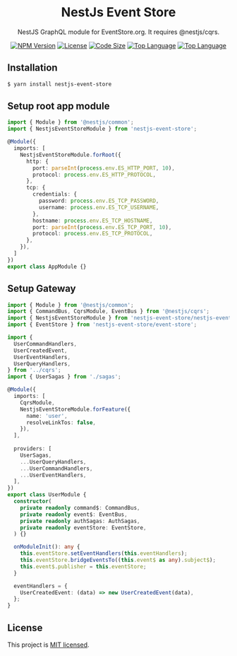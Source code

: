<h1 align="center">
NestJs Event Store
</h1>
  
<p align="center">
  NestJS GraphQL module for EventStore.org. It requires @nestjs/cqrs.
</p>
    <p align="center">
</p>

<p align="center">
<a href="https://www.npmjs.com/package/nestjs-event-store" target="_blank"><img src="https://img.shields.io/npm/v/nestjs-graphql-gateway?style=flat-square" alt="NPM Version"/></a>
<a href="https://img.shields.io/github/license/juicycleff/nestjs-event-store?style=flat-square" target="_blank"><img src="https://img.shields.io/github/license/juicycleff/nestjs-event-store?style=flat-square" alt="License"/></a>
<a href="https://img.shields.io/github/languages/code-size/juicycleff/nestjs-event-store?style=flat-square" target="_blank"><img src="https://img.shields.io/github/languages/code-size/juicycleff/nestjs-event-store?style=flat-square" alt="Code Size"/></a>
<a href="https://img.shields.io/github/languages/top/juicycleff/nestjs-event-store?style=flat-square" target="_blank"><img src="https://img.shields.io/github/languages/top/juicycleff/nestjs-event-store?style=flat-square" alt="Top Language"/></a>
<a href="https://img.shields.io/codacy/grade/81314c5a5cb04baabe3eb5262b859288?style=flat-square" target="_blank"><img src="https://img.shields.io/codacy/grade/dc460840375d4ac995f5647a5ed10179?style=flat-square" alt="Top Language"/></a>
</p>

## Installation

```bash
$ yarn install nestjs-event-store
```

## Setup root app module

```typescript
import { Module } from '@nestjs/common';
import { NestjsEventStoreModule } from 'nestjs-event-store';

@Module({
  imports: [
    NestjsEventStoreModule.forRoot({
      http: {
        port: parseInt(process.env.ES_HTTP_PORT, 10),
        protocol: process.env.ES_HTTP_PROTOCOL,
      },
      tcp: {
        credentials: {
          password: process.env.ES_TCP_PASSWORD,
          username: process.env.ES_TCP_USERNAME,
        },
        hostname: process.env.ES_TCP_HOSTNAME,
        port: parseInt(process.env.ES_TCP_PORT, 10),
        protocol: process.env.ES_TCP_PROTOCOL,
      },
    }),
  ]
})
export class AppModule {}
```

## Setup Gateway

```typescript
import { Module } from '@nestjs/common';
import { CommandBus, CqrsModule, EventBus } from '@nestjs/cqrs';
import { NestjsEventStoreModule } from 'nestjs-event-store/nestjs-event-store.module';
import { EventStore } from 'nestjs-event-store/event-store';

import {
  UserCommandHandlers,
  UserCreatedEvent,
  UserEventHandlers,
  UserQueryHandlers,
} from '../cqrs';
import { UserSagas } from './sagas';

@Module({
  imports: [
    CqrsModule,
    NestjsEventStoreModule.forFeature({
      name: 'user',
      resolveLinkTos: false,
    }),
  ],
  
  providers: [
    UserSagas,
    ...UserQueryHandlers,
    ...UserCommandHandlers,
    ...UserEventHandlers,
  ],
})
export class UserModule {
  constructor(
    private readonly command$: CommandBus,
    private readonly event$: EventBus,
    private readonly authSagas: AuthSagas,
    private readonly eventStore: EventStore,
  ) {}

  onModuleInit(): any {
    this.eventStore.setEventHandlers(this.eventHandlers);
    this.eventStore.bridgeEventsTo((this.event$ as any).subject$);
    this.event$.publisher = this.eventStore;
  }

  eventHandlers = {
    UserCreatedEvent: (data) => new UserCreatedEvent(data),
  };
}
```

## License

  This project is [MIT licensed](LICENSE).
